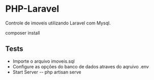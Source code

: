 # PHP-Laravel
Controle de imoveis utilizando Laravel com Mysql.

composer install

## Tests
   - Importe o arquivo imoveis.sql
   - Configure as opções do banco de dados atraves do aqruivo .env
   - Start Server -- php artisan serve 
